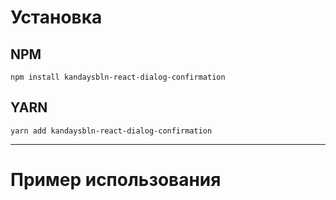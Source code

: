 # Установка

## NPM

```
npm install kandaysbln-react-dialog-confirmation
```

## YARN

```
yarn add kandaysbln-react-dialog-confirmation
```

------------

# Пример использования

